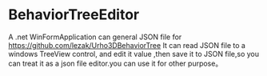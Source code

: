 # BehaviorTreeEditor
A .net WinFormApplication can general JSON file for https://github.com/lezak/Urho3DBehaviorTree
It can read JSON file to a windows TreeView control, and edit it value ,then save it to JSON file,so you can treat it as a json file editor.you can use it for other purpose。
